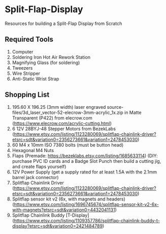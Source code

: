 # Split-Flap-Display
Resources for building a Split-Flap Display from Scratch

## Required Tools
1. Computer
2. Soldering Iron Hot Air Rework Station
3. Magnifying Glass (for soldering)
4. Tweezers
5. Wire Stripper
6. Anti-Static Wrist Strap

## Shopping List
1. 195.60 X 196.25 (3mm width) laser engraved source-files/3d_laser_vector-52-elecrow-3mm-acrylic_1x.zip in Matte Transparent (P422) from elecrow.com (https://www.elecrow.com/acrylic-cutting.html)
2. 6 12V 28BYJ-48 Stepper Motors from BezekLabs (https://www.etsy.com/listing/1123280069/splitflap-chainlink-driver?etsrc=sdt&variation0=2356273661&variation1=2478453030)
3. 60 M4 x 10mm ISO 7380 bolts (must be button head)
4. Hexagonal M4 Nuts
5. Flaps (Premade: https://bezeklabs.etsy.com/listing/1685633114) (DIY: purchase PVC ID cards and a Badge Slot Punch then build a cutting jig, and create flaps yourself)
6. 12V Power Supply (get a supply rated for at least 1.5A with the 2.1mm barrel jack connector)
7. Splitflap Chainlink Driver (https://www.etsy.com/listing/1123280069/splitflap-chainlink-driver?etsrc=sdt&variation0=2356273661&variation1=2478453030)
8. Splitflap sensor kit v2 (6x, with magnets and headers) (https://www.etsy.com/listing/1696745674/splitflap-sensor-kit-v2-6x-with-magnets?etsrc=sdt&variation0=4432041131)
9. Splitflap Chainlink Buddy [T-Display] (https://www.etsy.com/listing/1109357786/splitflap-chainlink-buddy-t-display?etsrc=sdt&variation0=2421484789)
